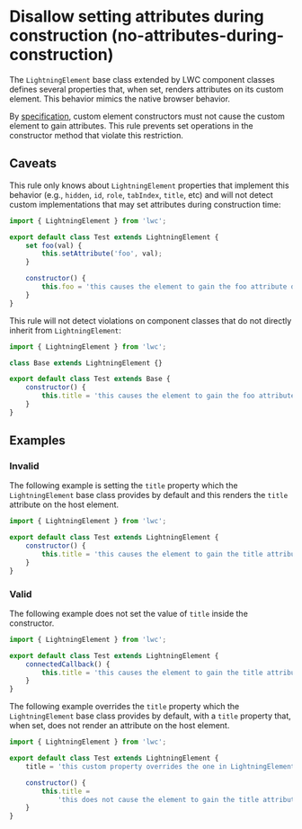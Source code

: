 # Disallow setting attributes during construction (no-attributes-during-construction)

The `LightningElement` base class extended by LWC component classes defines several properties that, when set,
renders attributes on its custom element. This behavior mimics the native browser behavior.

By [specification](https://html.spec.whatwg.org/multipage/custom-elements.html#custom-element-conformance), custom
element constructors must not cause the custom element to gain attributes. This rule prevents set operations in the
constructor method that violate this restriction.

## Caveats

This rule only knows about `LightningElement` properties that implement this behavior (e.g., `hidden`, `id`, `role`,
`tabIndex`, `title`, etc) and will not detect custom implementations that may set attributes during construction time:

```js
import { LightningElement } from 'lwc';

export default class Test extends LightningElement {
    set foo(val) {
        this.setAttribute('foo', val);
    }

    constructor() {
        this.foo = 'this causes the element to gain the foo attribute during construction';
    }
}
```

This rule will not detect violations on component classes that do not directly inherit from `LightningElement`:

```js
import { LightningElement } from 'lwc';

class Base extends LightningElement {}

export default class Test extends Base {
    constructor() {
        this.title = 'this causes the element to gain the foo attribute during construction';
    }
}
```

## Examples

### Invalid

The following example is setting the `title` property which the `LightningElement` base class provides by default and
this renders the `title` attribute on the host element.

```js
import { LightningElement } from 'lwc';

export default class Test extends LightningElement {
    constructor() {
        this.title = 'this causes the element to gain the title attribute during construction';
    }
}
```

### Valid

The following example does not set the value of `title` inside the constructor.

```js
import { LightningElement } from 'lwc';

export default class Test extends LightningElement {
    connectedCallback() {
        this.title = 'this causes the element to gain the title attribute upon connection';
    }
}
```

The following example overrides the `title` property which the `LightningElement` base class provides by default, with a
`title` property that, when set, does not render an attribute on the host element.

```js
import { LightningElement } from 'lwc';

export default class Test extends LightningElement {
    title = 'this custom property overrides the one in LightningElement';

    constructor() {
        this.title =
            'this does not cause the element to gain the title attribute during construction';
    }
}
```
